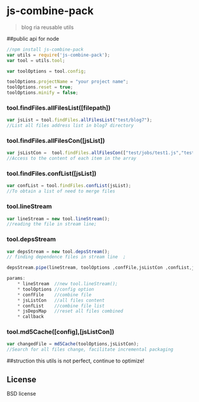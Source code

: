 js-combine-pack
===============

>blog ria reusable utils

##public api for node

```js
//npm install js-combine-pack
var utils = require('js-combine-pack');
var tool = utils.tool;

var toolOptions = tool.config;

toolOptions.projectName = "your project name";
toolOptions.reset = true;
toolOptions.minify = false;

```

### tool.findFiles.allFilesList([filepath])

```js
var jsList = tool.findFiles.allFilesList("test/blog7");
//List all files address list in blog7 directory

```

### tool.findFiles.allFilesCon([jsList])

```js
var jsListCon =  tool.findFiles.allFilesCon(["test/jobs/test1.js","test/jobs/test2.js"]);
//Access to the content of each item in the array

```

### tool.findFiles.confList([jsList])

```js
var confList = tool.findFiles.confList(jsList);
//To obtain a list of need to merge files

```

### tool.lineStream

```js
var lineStream = new tool.lineStream();
//reading the file in stream line;
```
### tool.depsStream

```js
var depsStream = new tool.depsStream();
// finding dependence files in stream line  ;

depsStream.pipe(lineStream, toolOptions ,confFile,jsListCon ,confList,jsDepsMap,callback);

params:
    * lineStream  //new tool.lineStream();
    * toolOptions //config option
    * confFile    //combine file
    * jsListCon   //all files content 
    * confList    //combine file list
    * jsDepsMap   //reset all files combined  
    * callback    
```
### tool.md5Cache([config],[jsListCon])

```js
var changedFile = md5Cache(toolOptions,jsListCon);
//Search for all files change, facilitate incremental packaging

```
##struction 
this utils is not perfect, continue to optimize!

## License

BSD license